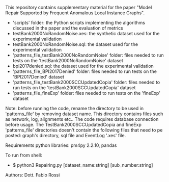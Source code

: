 This repository contains supplementary material for the paper "Model Repair Supported by Frequent Anomalous Local Instance Graphs".

* 'scripts' folder: the Python scripts implementing the algorithms discussed in the paper and the evaluation of metrics
* testBank2000NoRandomNoise.xes: the synthetic dataset used for the experimental validation
* testBank2000NoRandomNoise.sql: the dataset used for the experimental validation
* 'patterns_file_testBank2000NoRandomNoise' folder: files needed to run tests on the 'testBank2000NoRandomNoise' dataset
* bpi2017denied.sql: the dataset used for the experimental validation
* 'patterns_file_BPI2017Denied' folder: files needed to run tests on the 'BPI2017Denied' dataset
* 'patterns_file_testBank2000SCCUpdatedCopia' folder: files needed to run tests on the 'testBank2000SCCUpdatedCopia' dataset
* 'patterns_file_fineExp' folder: files needed to run tests on the 'fineExp' dataset

Note: before running the code, rename the directory to be used in 'patterns_file' by removing dataset name. 
      This directory contains files such as network, log, alignments etc..
      The code requires database connection before usage.
      The TestBank2000SCCUpdatedCopia and fineExp 'patterns_file' directories doesn't contain the following files that need to pe posted: graph's directory, sql file and EventLog '.xes' file.

Requirements python libraries: pm4py 2.2.10, pandas 

To run from shell:

* $ python3 Repairing.py [dataset_name:string] [sub_number:string]



Authors: Dott. Fabio Rossi  
